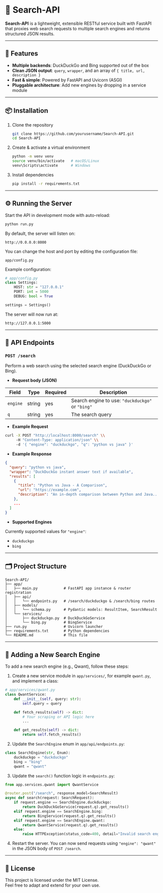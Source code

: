 # 🔎 Search-API

**Search-API** is a lightweight, extensible RESTful service built with FastAPI that proxies web search requests to multiple search engines and returns structured JSON results.

---

## 🚀 Features

- **Multiple backends**: DuckDuckGo and Bing supported out of the box  
- **Clean JSON output**: `query`, `wrapper`, and an array of `{ title, url, description }`  
- **Fast & simple**: Powered by FastAPI and Uvicorn (ASGI)  
- **Pluggable architecture**: Add new engines by dropping in a service module  

---

## 📦 Installation

1. Clone the repository  
   ```bash
   git clone https://github.com/yourusername/Search-API.git
   cd Search-API
   ```

2. Create & activate a virtual environment  
   ```bash
   python -m venv venv
   source venv/bin/activate   # macOS/Linux
   venv\Scripts\activate      # Windows
   ```

3. Install dependencies  
   ```bash
   pip install -r requirements.txt
   ```

---

## ⚙️ Running the Server

Start the API in development mode with auto-reload:

~~~bash
python run.py
~~~

By default, the server will listen on:

```
http://0.0.0.0:8000
```

You can change the host and port by editing the configuration file:

```
app/config.py
```

Example configuration:

~~~python
# app/config.py
class Settings:
    HOST: str = "127.0.0.1"
    PORT: int = 5000
    DEBUG: bool = True

settings = Settings()
~~~

The server will now run at:

```
http://127.0.0.1:5000
```

---

## 📘 API Endpoints

### `POST /search`

Perform a web search using the selected search engine (DuckDuckGo or Bing).

- **Request body (JSON)**

| Field   | Type   | Required | Description                                     |
|---------|--------|----------|-------------------------------------------------|
| `engine`| string | yes      | Search engine to use: `"duckduckgo"` or `"bing"` |
| `q`     | string | yes      | The search query                                |

- **Example Request**

~~~bash
curl -X POST "http://localhost:8000/search" \\
     -H "Content-Type: application/json" \\
     -d '{ "engine": "duckduckgo", "q": "python vs java" }'
~~~

- **Example Response**

~~~json
{
  "query": "python vs java",
  "wrapper": "DuckDuckGo instant answer text if available",
  "results": [
    {
      "title": "Python vs Java - A Comparison",
      "url": "https://example.com",
      "description": "An in-depth comparison between Python and Java..."
    },
    ...
  ]
}
~~~

- **Supported Engines**

Currently supported values for `"engine"`:

- `duckduckgo`
- `bing`

---

## 🗂 Project Structure

```
Search-API/
├── app/
│   ├── main.py            # FastAPI app instance & router registration
│   ├── api/
│   │   └── endpoints.py   # /search/duckduckgo & /search/bing routes
│   ├── models/
│   │   └── schema.py      # Pydantic models: ResultItem, SearchResult
│   └── services/
│       ├── duckduckgo.py  # DuckDuckGoService
│       └── bing.py        # BingService
├── run.py                 # Uvicorn launcher
├── requirements.txt       # Python dependencies
└── README.md              # This file
```

---

## 🔧 Adding a New Search Engine

To add a new search engine (e.g., Qwant), follow these steps:

1. Create a new service module in `app/services/`, for example `qwant.py`, and implement a class:

~~~python
# app/services/qwant.py
class QwantService:
    def __init__(self, query: str):
        self.query = query

    def fetch_results(self) -> dict:
        # Your scraping or API logic here
        ...

    def get_results(self) -> dict:
        return self.fetch_results()
~~~

2. Update the `SearchEngine` enum in `app/api/endpoints.py`:

~~~python
class SearchEngine(str, Enum):
    duckduckgo = "duckduckgo"
    bing = "bing"
    qwant = "qwant"
~~~

3. Update the `search()` function logic in `endpoints.py`:

~~~python
from app.services.qwant import QwantService

@router.post("/search", response_model=SearchResult)
async def search(request: SearchRequest):
    if request.engine == SearchEngine.duckduckgo:
        return DuckDuckGoService(request.q).get_results()
    elif request.engine == SearchEngine.bing:
        return BingService(request.q).get_results()
    elif request.engine == SearchEngine.qwant:
        return QwantService(request.q).get_results()
    else:
        raise HTTPException(status_code=400, detail="Invalid search engine")
~~~

4. Restart the server. You can now send requests using `"engine": "qwant"` in the JSON body of `POST /search`.

---

## 📄 License

This project is licensed under the MIT License.  
Feel free to adapt and extend for your own use.